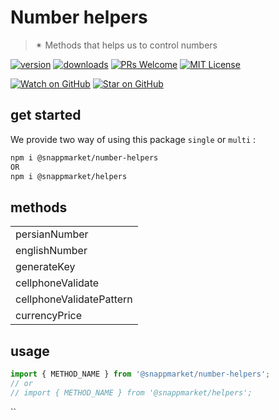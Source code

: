# Number helpers
> ✴ Methods that helps us to control numbers

[![version](https://img.shields.io/npm/v/@snappmarket/number-helpers.svg?style=flat-square)](https://www.npmjs.com/package/@snappmarket/number-helpers)
[![downloads](https://img.shields.io/npm/dm/@snappmarket/number-helpers.svg?style=flat-square)](http://www.npmtrends.com/@snappmarket/number-helpers)
[![PRs Welcome](https://img.shields.io/badge/PRs-welcome-brightgreen.svg?style=flat-square)](http://makeapullrequest.com)
[![MIT License](https://img.shields.io/npm/l/@snappmarket/number-helpers.svg?style=flat-square)](https://github.com/snappmarket/frontend-toolbox/tree/master/packages/useDidUpdateEffect/blob/master/LICENSE.md)

[![Watch on GitHub](https://img.shields.io/github/watchers/snappmarket/frontend-toolbox.svg?style=social)](https://github.com/snappmarket/frontend-toolbox/watchers)
[![Star on GitHub](https://img.shields.io/github/stars/snappmarket/frontend-toolbox.svg?style=social)](https://github.com/snappmarket/frontend-toolbox/stargazers)

## get started
We provide two way of using this package `single` or `multi` :
```bash
npm i @snappmarket/number-helpers
OR
npm i @snappmarket/helpers
```

## methods
|        |
| ------ |
| persianNumber                                                 |
| englishNumber                                                 |
| generateKey                                                 |
| cellphoneValidate                                                 |
| cellphoneValidatePattern                                                 |
| currencyPrice                                                 |

## usage
```javascript
import { METHOD_NAME } from '@snappmarket/number-helpers';
// or
// import { METHOD_NAME } from '@snappmarket/helpers';
```
``
